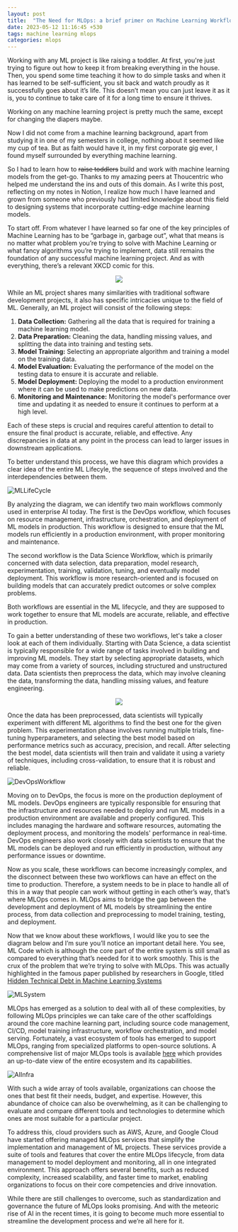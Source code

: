 ```yaml
---
layout: post
title:  "The Need for MLOps: a brief primer on Machine Learning Workflows"
date: 2023-05-12 11:16:45 +530
tags: machine learning mlops
categories: mlops
---
```


Working with any ML project is like raising a toddler. At first, you're just trying to figure out how to keep it from breaking everything in the house. Then, you spend some time teaching it how to do simple tasks and when it has learned to be self-sufficient, you sit back and watch proudly as it successfully goes about it’s life. This doesn’t mean you can just leave it as it is, you to continue to take care of it for a long time to ensure it thrives.

Working on any machine learning project is pretty much the same, except for changing the diapers maybe.

Now I did not come from a machine learning background, apart from studying it in one of my semesters in college, nothing about it seemed like my cup of tea. But as faith would have it, in my first corporate gig ever, I found myself surrounded by everything machine learning.

So I had to learn how to ~~raise toddlers~~ build and work with machine learning models from the get-go. Thanks to my amazing peers at Thoucentric who helped me understand the ins and outs of this domain. As I write this post, reflecting on my notes in Notion, I realize how much I have learned and grown from someone who previously had limited knowledge about this field to designing systems that incorporate cutting-edge machine learning models.

To start off. From whatever I have learned so far one of the key principles of Machine Learning has to be “garbage in, garbage out”, what that means is no matter what problem you’re trying to solve with Machine Learning or what fancy algorithms you’re trying to implement, data still remains the foundation of any successful machine learning project. And as with everything, there’s a relevant XKCD comic for this.

<p align="center">
  <img src="https://imgs.xkcd.com/comics/machine_learning.png" />
</p>


While an ML project shares many similarities with traditional software development projects, it also has specific intricacies unique to the field of ML. Generally, an ML project will consist of the following steps:

1. **Data Collection:** Gathering all the data that is required for training a machine learning model.
2. **Data Preparation:** Cleaning the data, handling missing values, and splitting the data into training and testing sets.
3. **Model Training:** Selecting an appropriate algorithm and training a model on the training data.
4. **Model Evaluation:** Evaluating the performance of the model on the testing data to ensure it is accurate and reliable.
5. **Model Deployment:** Deploying the model to a production environment where it can be used to make predictions on new data.
6. **Monitoring and Maintenance:** Monitoring the model's performance over time and updating it as needed to ensure it continues to perform at a high level.

Each of these steps is crucial and requires careful attention to detail to ensure the final product is accurate, reliable, and effective. Any discrepancies in data at any point in the process can lead to larger issues in downstream applications.

To better understand this process, we have this diagram which provides a clear idea of the entire ML Lifecyle, the sequence of steps involved and the interdependencies between them.

![MLLifeCycle](/assets/mlops_primer/ml_lifecycle.png)

By analyzing the diagram, we can identify two main workflows commonly used in enterprise AI today. The first is the DevOps workflow, which focuses on resource management, infrastructure, orchestration, and deployment of ML models in production. This workflow is designed to ensure that the ML models run efficiently in a production environment, with proper monitoring and maintenance.

The second workflow is the Data Science Workflow, which is primarily concerned with data selection, data preparation, model research, experimentation, training, validation, tuning, and eventually model deployment. This workflow is more research-oriented and is focused on building models that can accurately predict outcomes or solve complex problems.

Both workflows are essential in the ML lifecycle, and they are supposed to work together to ensure that ML models are accurate, reliable, and effective in production.

To gain a better understanding of these two workflows, let's take a closer look at each of them individually. Starting with Data Science, a data scientist is typically responsible for a wide range of tasks involved in building and improving ML models. They start by selecting appropriate datasets, which may come from a variety of sources, including structured and unstructured data. Data scientists then preprocess the data, which may involve cleaning the data, transforming the data, handling missing values, and feature engineering.

<p align="center">
  <img src="/assets/mlops_primer/ds_workflow.png" />
</p>


Once the data has been preprocessed, data scientists will typically experiment with different ML algorithms to find the best one for the given problem. This experimentation phase involves running multiple trials, fine-tuning hyperparameters, and selecting the best model based on performance metrics such as accuracy, precision, and recall. After selecting the best model, data scientists will then train and validate it using a variety of techniques, including cross-validation, to ensure that it is robust and reliable.

![DevOpsWorkflow](/assets/mlops_primer/devops_workflow.png)

Moving on to DevOps, the focus is more on the production deployment of ML models. DevOps engineers are typically responsible for ensuring that the infrastructure and resources needed to deploy and run ML models in a production environment are available and properly configured. This includes managing the hardware and software resources, automating the deployment process, and monitoring the models' performance in real-time. DevOps engineers also work closely with data scientists to ensure that the ML models can be deployed and run efficiently in production, without any performance issues or downtime.

Now as you scale, these workflows can become increasingly complex, and the disconnect between these two workflows can have an effect on the time to production. Therefore, a system needs to be in place to handle all of this in a way that people can work without getting in each other’s way, that’s where MLOps comes in. MLOps aims to bridge the gap between the development and deployment of ML models by streamlining the entire process, from data collection and preprocessing to model training, testing, and deployment.

Now that we know about these workflows, I would like you to see the diagram below and I’m sure you’ll notice an important detail here. You see, ML Code which is although the core part of the entire system is still small as compared to everything that’s needed for it to work smoothly. This is the crux of the problem that we’re trying to solve with MLOps. This was actually highlighted in the famous paper published by researchers in Google, titled [Hidden Technical Debt in Machine Learning Systems](https://papers.neurips.cc/paper/5656-hidden-technical-debt-in-machine-learning-systems.pdf)

![MLSystem](/assets/mlops_primer/ml_system.png)

MLOps has emerged as a solution to deal with all of these complexities, by following MLOps principles we can take care of the other scaffoldings around the core machine learning part, including source code management, CI/CD, model training infrastructure, workflow orchestration, and model serving. Fortunately, a vast ecosystem of tools has emerged to support MLOps, ranging from specialized platforms to open-source solutions. A comprehensive list of major MLOps tools is available [here](https://ai-infrastructure.org/ai-infrastructure-landscape/) which provides an up-to-date view of the entire ecosystem and its capabilities.

![AIInfra](/assets/mlops_primer/ai_infra.png)

With such a wide array of tools available, organizations can choose the ones that best fit their needs, budget, and expertise. However, this abundance of choice can also be overwhelming, as it can be challenging to evaluate and compare different tools and technologies to determine which ones are most suitable for a particular project.

To address this, cloud providers such as AWS, Azure, and Google Cloud have started offering managed MLOps services that simplify the implementation and management of ML projects. These services provide a suite of tools and features that cover the entire MLOps lifecycle, from data management to model deployment and monitoring, all in one integrated environment. This approach offers several benefits, such as reduced complexity, increased scalability, and faster time to market, enabling organizations to focus on their core competencies and drive innovation.

While there are still challenges to overcome, such as standardization and governance the future of MLOps looks promising. And with the meteoric rise of AI in the recent times, it is going to become much more essential to streamline the development process and we’re all here for it.